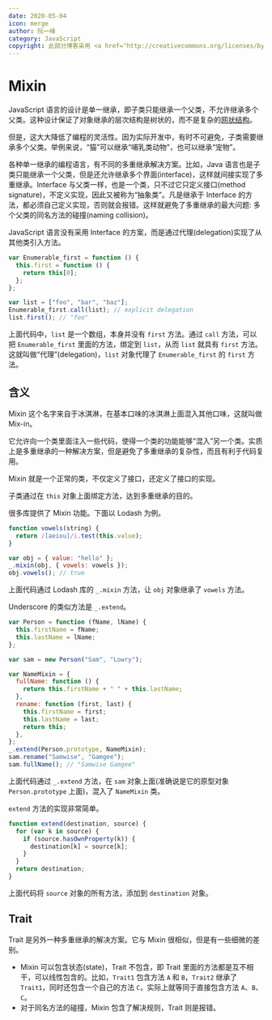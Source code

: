 ```yaml
---
date: 2020-05-04
icon: merge
author: 阮一峰
category: JavaScript
copyright: 此部分博客采用 <a href="http://creativecommons.org/licenses/by-nc/4.0/" rel="noopener noreferrer" target="_blank">“保持署名—非商用”创意共享4.0许可证</a>
---
```


# Mixin

JavaScript 语言的设计是单一继承，即子类只能继承一个父类，不允许继承多个父类。这种设计保证了对象继承的层次结构是树状的，而不是复杂的[网状结构](https://en.wikipedia.org/wiki/Multiple_inheritance#The_diamond_problem)。

但是，这大大降低了编程的灵活性。因为实际开发中，有时不可避免，子类需要继承多个父类。举例来说，“猫”可以继承“哺乳类动物”，也可以继承“宠物”。

各种单一继承的编程语言，有不同的多重继承解决方案。比如，Java 语言也是子类只能继承一个父类，但是还允许继承多个界面(interface)，这样就间接实现了多重继承。Interface 与父类一样，也是一个类，只不过它只定义接口(method signature)，不定义实现，因此又被称为“抽象类”。凡是继承于 Interface 的方法，都必须自己定义实现，否则就会报错。这样就避免了多重继承的最大问题: 多个父类的同名方法的碰撞(naming collision)。

JavaScript 语言没有采用 Interface 的方案，而是通过代理(delegation)实现了从其他类引入方法。

```js
var Enumerable_first = function () {
  this.first = function () {
    return this[0];
  };
};

var list = ["foo", "bar", "baz"];
Enumerable_first.call(list); // explicit delegation
list.first(); // "foo"
```

上面代码中，`list` 是一个数组，本身并没有 `first` 方法。通过 `call` 方法，可以把 `Enumerable_first` 里面的方法，绑定到 `list`，从而 `list` 就具有 `first` 方法。这就叫做“代理”(delegation)，`list` 对象代理了 `Enumerable_first` 的 `first` 方法。

## 含义

Mixin 这个名字来自于冰淇淋，在基本口味的冰淇淋上面混入其他口味，这就叫做 Mix-in。

它允许向一个类里面注入一些代码，使得一个类的功能能够“混入”另一个类。实质上是多重继承的一种解决方案，但是避免了多重继承的复杂性，而且有利于代码复用。

Mixin 就是一个正常的类，不仅定义了接口，还定义了接口的实现。

子类通过在 `this` 对象上面绑定方法，达到多重继承的目的。

很多库提供了 Mixin 功能。下面以 Lodash 为例。

```js
function vowels(string) {
  return /[aeiou]/i.test(this.value);
}

var obj = { value: "hello" };
_.mixin(obj, { vowels: vowels });
obj.vowels(); // true
```

上面代码通过 Lodash 库的 `_.mixin` 方法，让 `obj` 对象继承了 `vowels` 方法。

Underscore 的类似方法是 `_.extend`。

```js
var Person = function (fName, lName) {
  this.firstName = fName;
  this.lastName = lName;
};

var sam = new Person("Sam", "Lowry");

var NameMixin = {
  fullName: function () {
    return this.firstName + " " + this.lastName;
  },
  rename: function (first, last) {
    this.firstName = first;
    this.lastName = last;
    return this;
  },
};
_.extend(Person.prototype, NameMixin);
sam.rename("Samwise", "Gamgee");
sam.fullName(); // "Samwise Gamgee"
```

上面代码通过 `_.extend` 方法，在 `sam` 对象上面(准确说是它的原型对象 `Person.prototype` 上面)，混入了 `NameMixin` 类。

`extend` 方法的实现非常简单。

```js
function extend(destination, source) {
  for (var k in source) {
    if (source.hasOwnProperty(k)) {
      destination[k] = source[k];
    }
  }
  return destination;
}
```

上面代码将 `source` 对象的所有方法，添加到 `destination` 对象。

## Trait

Trait 是另外一种多重继承的解决方案。它与 Mixin 很相似，但是有一些细微的差别。

- Mixin 可以包含状态(state)，Trait 不包含，即 Trait 里面的方法都是互不相干，可以线性包含的。比如，`Trait1` 包含方法 `A` 和 `B`，`Trait2` 继承了 `Trait1`，同时还包含一个自己的方法 `C`，实际上就等同于直接包含方法 `A`、`B`、`C`。
- 对于同名方法的碰撞，Mixin 包含了解决规则，Trait 则是报错。
